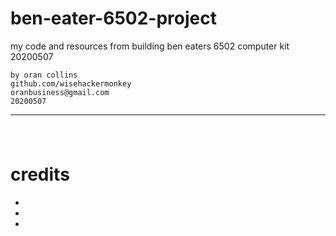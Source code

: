 # ben-eater-6502-project
 my code and resources from building ben eaters 6502 computer kit 20200507
```text
by oran collins
github.com/wisehackermonkey
oranbusiness@gmail.com
20200507
```









----
# 
```
```

# credits
- 
- 
-